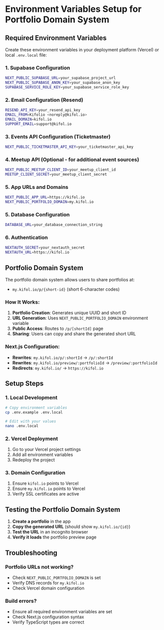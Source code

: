 # Environment Variables Setup for Portfolio Domain System

## Required Environment Variables

Create these environment variables in your deployment platform (Vercel) or local `.env.local` file:

### 1. Supabase Configuration
```bash
NEXT_PUBLIC_SUPABASE_URL=your_supabase_project_url
NEXT_PUBLIC_SUPABASE_ANON_KEY=your_supabase_anon_key
SUPABASE_SERVICE_ROLE_KEY=your_supabase_service_role_key
```

### 2. Email Configuration (Resend)
```bash
RESEND_API_KEY=your_resend_api_key
EMAIL_FROM=Kifolio <noreply@kifol.io>
EMAIL_DOMAIN=kifol.io
SUPPORT_EMAIL=support@kifol.io
```

### 3. Events API Configuration (Ticketmaster)
```bash
NEXT_PUBLIC_TICKETMASTER_API_KEY=your_ticketmaster_api_key
```

### 4. Meetup API (Optional - for additional event sources)
```bash
NEXT_PUBLIC_MEETUP_CLIENT_ID=your_meetup_client_id
MEETUP_CLIENT_SECRET=your_meetup_client_secret
```

### 5. App URLs and Domains
```bash
NEXT_PUBLIC_APP_URL=https://kifol.io
NEXT_PUBLIC_PORTFOLIO_DOMAIN=my.kifol.io
```

### 5. Database Configuration
```bash
DATABASE_URL=your_database_connection_string
```

### 6. Authentication
```bash
NEXTAUTH_SECRET=your_nextauth_secret
NEXTAUTH_URL=https://kifol.io
```

## Portfolio Domain System

The portfolio domain system allows users to share portfolios at:
- `my.kifol.io/p/{short-id}` (short 6-character codes)

### How It Works:
1. **Portfolio Creation**: Generates unique UUID and short ID
2. **URL Generation**: Uses `NEXT_PUBLIC_PORTFOLIO_DOMAIN` environment variable
3. **Public Access**: Routes to `/p/[shortId]` page
4. **Sharing**: Users can copy and share the generated short URL

### Next.js Configuration:
- **Rewrites**: `my.kifol.io/p/:shortId` → `/p/:shortId`
- **Rewrites**: `my.kifol.io/preview/:portfolioId` → `/preview/:portfolioId`
- **Redirects**: `my.kifol.io/` → `https://kifol.io`

## Setup Steps

### 1. Local Development
```bash
# Copy environment variables
cp .env.example .env.local

# Edit with your values
nano .env.local
```

### 2. Vercel Deployment
1. Go to your Vercel project settings
2. Add all environment variables
3. Redeploy the project

### 3. Domain Configuration
1. Ensure `kifol.io` points to Vercel
2. Ensure `my.kifol.io` points to Vercel
3. Verify SSL certificates are active

## Testing the Portfolio Domain System

1. **Create a portfolio** in the app
2. **Copy the generated URL** (should show `my.kifol.io/{id}`)
3. **Test the URL** in an incognito browser
4. **Verify it loads** the portfolio preview page

## Troubleshooting

### Portfolio URLs not working?
- Check `NEXT_PUBLIC_PORTFOLIO_DOMAIN` is set
- Verify DNS records for `my.kifol.io`
- Check Vercel domain configuration

### Build errors?
- Ensure all required environment variables are set
- Check Next.js configuration syntax
- Verify TypeScript types are correct
